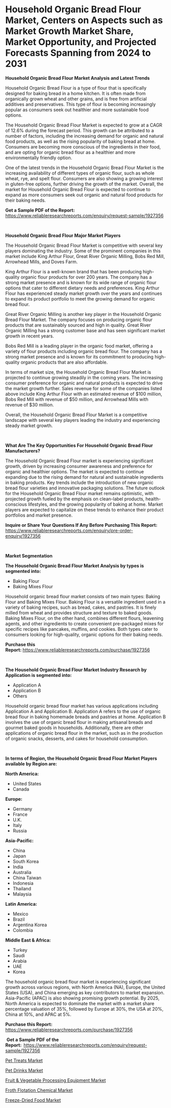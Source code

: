 <p><h1>Household Organic Bread Flour Market, Centers on Aspects such as Market Growth Market Share, Market Opportunity, and Projected Forecasts Spanning from 2024 to 2031</h1></p><p><strong>Household Organic Bread Flour Market Analysis and Latest Trends</strong></p>
<p><p>Household Organic Bread Flour is a type of flour that is specifically designed for baking bread in a home kitchen. It is often made from organically grown wheat and other grains, and is free from artificial additives and preservatives. This type of flour is becoming increasingly popular as consumers seek out healthier and more sustainable food options.</p><p>The Household Organic Bread Flour Market is expected to grow at a CAGR of 12.6% during the forecast period. This growth can be attributed to a number of factors, including the increasing demand for organic and natural food products, as well as the rising popularity of baking bread at home. Consumers are becoming more conscious of the ingredients in their food, and are opting for organic bread flour as a healthier and more environmentally friendly option.</p><p>One of the latest trends in the Household Organic Bread Flour Market is the increasing availability of different types of organic flour, such as whole wheat, rye, and spelt flour. Consumers are also showing a growing interest in gluten-free options, further driving the growth of the market. Overall, the market for Household Organic Bread Flour is expected to continue to expand as more consumers seek out organic and natural food products for their baking needs.</p></p>
<p><strong>Get a Sample PDF of the Report:&nbsp;</strong> <a href="https://www.reliableresearchreports.com/enquiry/request-sample/1927356">https://www.reliableresearchreports.com/enquiry/request-sample/1927356</a></p>
<p>&nbsp;</p>
<p><strong>Household Organic Bread Flour Major Market Players</strong></p>
<p><p>The Household Organic Bread Flour Market is competitive with several key players dominating the industry. Some of the prominent companies in this market include King Arthur Flour, Great River Organic Milling, Bobs Red Mill, Arrowhead Mills, and Doves Farm.</p><p>King Arthur Flour is a well-known brand that has been producing high-quality organic flour products for over 200 years. The company has a strong market presence and is known for its wide range of organic flour options that cater to different dietary needs and preferences. King Arthur Flour has experienced steady market growth over the years and continues to expand its product portfolio to meet the growing demand for organic bread flour.</p><p>Great River Organic Milling is another key player in the Household Organic Bread Flour Market. The company focuses on producing organic flour products that are sustainably sourced and high in quality. Great River Organic Milling has a strong customer base and has seen significant market growth in recent years.</p><p>Bobs Red Mill is a leading player in the organic food market, offering a variety of flour products including organic bread flour. The company has a strong market presence and is known for its commitment to producing high-quality organic products that are also affordable.</p><p>In terms of market size, the Household Organic Bread Flour Market is projected to continue growing steadily in the coming years. The increasing consumer preference for organic and natural products is expected to drive the market growth further. Sales revenue for some of the companies listed above include King Arthur Flour with an estimated revenue of $100 million, Bobs Red Mill with revenue of $50 million, and Arrowhead Mills with revenue of $30 million. </p><p>Overall, the Household Organic Bread Flour Market is a competitive landscape with several key players leading the industry and experiencing steady market growth.</p></p>
<p>&nbsp;</p>
<p><strong>What Are The Key Opportunities For Household Organic Bread Flour Manufacturers?</strong></p>
<p><p>The Household Organic Bread Flour market is experiencing significant growth, driven by increasing consumer awareness and preference for organic and healthier options. The market is expected to continue expanding due to the rising demand for natural and sustainable ingredients in baking products. Key trends include the introduction of new organic bread flour varieties and innovative packaging solutions. The future outlook for the Household Organic Bread Flour market remains optimistic, with projected growth fueled by the emphasis on clean-label products, health-conscious lifestyles, and the growing popularity of baking at home. Market players are expected to capitalize on these trends to enhance their product portfolios and market presence.</p></p>
<p><strong>Inquire or Share Your Questions If Any Before Purchasing This Report:</strong> <a href="https://www.reliableresearchreports.com/enquiry/pre-order-enquiry/1927356">https://www.reliableresearchreports.com/enquiry/pre-order-enquiry/1927356</a></p>
<p>&nbsp;</p>
<p><strong>Market Segmentation</strong></p>
<p><strong>The Household Organic Bread Flour Market Analysis by types is segmented into:</strong></p>
<p><ul><li>Baking Flour</li><li>Baking Mixes Flour</li></ul></p>
<p><p>Household organic bread flour market consists of two main types: Baking Flour and Baking Mixes Flour. Baking Flour is a versatile ingredient used in a variety of baking recipes, such as bread, cakes, and pastries. It is finely milled from wheat and provides structure and texture to baked goods. Baking Mixes Flour, on the other hand, combines different flours, leavening agents, and other ingredients to create convenient pre-packaged mixes for specific recipes like pancakes, muffins, and cookies. Both types cater to consumers looking for high-quality, organic options for their baking needs.</p></p>
<p><strong>Purchase this Report:&nbsp;</strong><a href="https://www.reliableresearchreports.com/purchase/1927356">https://www.reliableresearchreports.com/purchase/1927356</a></p>
<p>&nbsp;</p>
<p><strong>The Household Organic Bread Flour Market Industry Research by Application is segmented into:</strong></p>
<p><ul><li>Application A</li><li>Application B</li><li>Others</li></ul></p>
<p><p>Household organic bread flour market has various applications including Application A and Application B. Application A refers to the use of organic bread flour in baking homemade breads and pastries at home. Application B involves the use of organic bread flour in making artisanal breads and gourmet baked goods in households. Additionally, there are other applications of organic bread flour in the market, such as in the production of organic snacks, desserts, and cakes for household consumption.</p></p>
<p>&nbsp;</p>
<p><strong>In terms of Region, the Household Organic Bread Flour Market Players available by Region are:</strong></p>
<p>
    <p> <strong> North America: </strong>
        <ul>
            <li>United States</li>
            <li>Canada</li>
        </ul>
        </p> 
    <p> <strong> Europe: </strong>
        <ul>
            <li>Germany</li>
            <li>France</li>
            <li>U.K.</li>
            <li>Italy</li>
            <li>Russia</li>
        </ul>
        </p> 
    <p> <strong> Asia-Pacific: </strong>
        <ul>
            <li>China</li>
            <li>Japan</li>
            <li>South Korea</li>
            <li>India</li>
            <li>Australia</li>
            <li>China Taiwan</li>
            <li>Indonesia</li>
            <li>Thailand</li>
            <li>Malaysia</li>
        </ul>
        </p> 
    <p> <strong> Latin America: </strong>
        <ul>
            <li>Mexico</li>
            <li>Brazil</li>
            <li>Argentina Korea</li>
            <li>Colombia</li>
        </ul>
        </p> 
    <p> <strong> Middle East & Africa: </strong>
        <ul>
            <li>Turkey</li>
            <li>Saudi</li>
            <li>Arabia</li>
            <li>UAE</li>
            <li>Korea</li>
        </ul>
    </p>
    </p>
<p><p>The household organic bread flour market is experiencing significant growth across various regions, with North America (NA), Europe, the United States (USA), and China emerging as key contributors to market expansion. Asia-Pacific (APAC) is also showing promising growth potential. By 2025, North America is expected to dominate the market with a market share percentage valuation of 35%, followed by Europe at 30%, the USA at 20%, China at 10%, and APAC at 5%.</p></p>
<p><strong>Purchase this Report: </strong><a href="https://www.reliableresearchreports.com/purchase/1927356">https://www.reliableresearchreports.com/purchase/1927356</a></p>
<p>&nbsp;<strong>Get a Sample PDF of the Report:&nbsp;&nbsp;</strong><a href="https://www.reliableresearchreports.com/enquiry/request-sample/1927356">https://www.reliableresearchreports.com/enquiry/request-sample/1927356</a></p>
<p><strong></strong></p>
<p><p><a href="https://view.publitas.com/reportprime-1/pet-treats-market-offers-provide-insightful-data-for-the-time-period-from-2024-to-2031-and-also-provide-analysis-based-on-application-type-and-region/">Pet Treats Market</a></p><p><a href="https://view.publitas.com/reportprime-1/pet-drinks-market-size-and-examines-its-market-scope-with-a-primary-focus-on-growth-opportunities-and-forecasted-trends-spanning-from-2024-to-2031/">Pet Drinks Market</a></p><p><a href="https://skillful-vermicelli-b89.notion.site/Fruit-Vegetable-Processing-Equipment-Market-Size-Focuses-on-Market-Dynamics-In-Depth-Analysis-and-322e9f5c6b2a4d4c97a35f01079ccb1b">Fruit & Vegetable Processing Equipment Market</a></p><p><a href="https://eight-handstand-8fb.notion.site/Decoding-the-Froth-Flotation-Chemical-Market-A-Deep-Dive-into-the-Latest-Market-Trends-Market-Segm-5dad2d7132e648d9a19d36d32037c09c">Froth Flotation Chemical Market</a></p><p><a href="https://simplistic-meeting-7ee.notion.site/Freeze-Dried-Food-Market-Growth-Market-Trends-COVID-19-Impact-and-Forecasts-for-period-from-2024--38047fe6c3214241b1841c661ae4997b">Freeze-Dried Food Market</a></p></p>